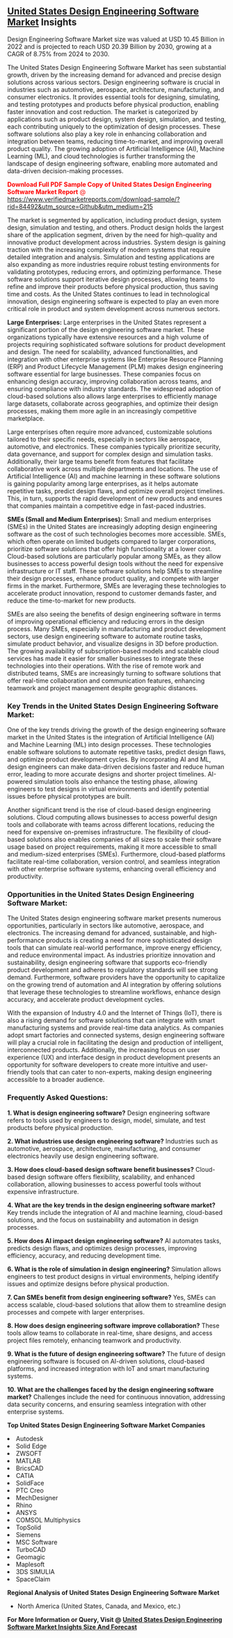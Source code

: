 <h2><a href="https://www.verifiedmarketreports.com/download-sample/?rid=84492&amp;utm_source=Github&amp;utm_medium=215" target="_blank">United States Design Engineering Software Market</a> Insights</h2><p>Design Engineering Software Market size was valued at USD 10.45 Billion in 2022 and is projected to reach USD 20.39 Billion by 2030, growing at a CAGR of 8.75% from 2024 to 2030.</p><p><p>The United States Design Engineering Software Market has seen substantial growth, driven by the increasing demand for advanced and precise design solutions across various sectors. Design engineering software is crucial in industries such as automotive, aerospace, architecture, manufacturing, and consumer electronics. It provides essential tools for designing, simulating, and testing prototypes and products before physical production, enabling faster innovation and cost reduction. The market is categorized by applications such as product design, system design, simulation, and testing, each contributing uniquely to the optimization of design processes. These software solutions also play a key role in enhancing collaboration and integration between teams, reducing time-to-market, and improving overall product quality. The growing adoption of Artificial Intelligence (AI), Machine Learning (ML), and cloud technologies is further transforming the landscape of design engineering software, enabling more automated and data-driven decision-making processes. <p><span class=""><span style="color: #ff0000;"><strong>Download Full PDF Sample Copy of United States Design Engineering Software Market Report</strong> @ </span><a href="https://www.verifiedmarketreports.com/download-sample/?rid=84492&amp;utm_source=Github&amp;utm_medium=215" target="_blank">https://www.verifiedmarketreports.com/download-sample/?rid=84492&amp;utm_source=Github&amp;utm_medium=215</a></span></p>The market is segmented by application, including product design, system design, simulation and testing, and others. Product design holds the largest share of the application segment, driven by the need for high-quality and innovative product development across industries. System design is gaining traction with the increasing complexity of modern systems that require detailed integration and analysis. Simulation and testing applications are also expanding as more industries require robust testing environments for validating prototypes, reducing errors, and optimizing performance. These software solutions support iterative design processes, allowing teams to refine and improve their products before physical production, thus saving time and costs. As the United States continues to lead in technological innovation, design engineering software is expected to play an even more critical role in product and system development across numerous sectors.<p><strong>Large Enterprises:</strong> Large enterprises in the United States represent a significant portion of the design engineering software market. These organizations typically have extensive resources and a high volume of projects requiring sophisticated software solutions for product development and design. The need for scalability, advanced functionalities, and integration with other enterprise systems like Enterprise Resource Planning (ERP) and Product Lifecycle Management (PLM) makes design engineering software essential for large businesses. These companies focus on enhancing design accuracy, improving collaboration across teams, and ensuring compliance with industry standards. The widespread adoption of cloud-based solutions also allows large enterprises to efficiently manage large datasets, collaborate across geographies, and optimize their design processes, making them more agile in an increasingly competitive marketplace.<p>Large enterprises often require more advanced, customizable solutions tailored to their specific needs, especially in sectors like aerospace, automotive, and electronics. These companies typically prioritize security, data governance, and support for complex design and simulation tasks. Additionally, their large teams benefit from features that facilitate collaborative work across multiple departments and locations. The use of Artificial Intelligence (AI) and machine learning in these software solutions is gaining popularity among large enterprises, as it helps automate repetitive tasks, predict design flaws, and optimize overall project timelines. This, in turn, supports the rapid development of new products and ensures that companies maintain a competitive edge in fast-paced industries.<p><strong>SMEs (Small and Medium Enterprises):</strong> Small and medium enterprises (SMEs) in the United States are increasingly adopting design engineering software as the cost of such technologies becomes more accessible. SMEs, which often operate on limited budgets compared to larger corporations, prioritize software solutions that offer high functionality at a lower cost. Cloud-based solutions are particularly popular among SMEs, as they allow businesses to access powerful design tools without the need for expensive infrastructure or IT staff. These software solutions help SMEs to streamline their design processes, enhance product quality, and compete with larger firms in the market. Furthermore, SMEs are leveraging these technologies to accelerate product innovation, respond to customer demands faster, and reduce the time-to-market for new products.<p>SMEs are also seeing the benefits of design engineering software in terms of improving operational efficiency and reducing errors in the design process. Many SMEs, especially in manufacturing and product development sectors, use design engineering software to automate routine tasks, simulate product behavior, and visualize designs in 3D before production. The growing availability of subscription-based models and scalable cloud services has made it easier for smaller businesses to integrate these technologies into their operations. With the rise of remote work and distributed teams, SMEs are increasingly turning to software solutions that offer real-time collaboration and communication features, enhancing teamwork and project management despite geographic distances.<h3>Key Trends in the United States Design Engineering Software Market:</h3><p>One of the key trends driving the growth of the design engineering software market in the United States is the integration of Artificial Intelligence (AI) and Machine Learning (ML) into design processes. These technologies enable software solutions to automate repetitive tasks, predict design flaws, and optimize product development cycles. By incorporating AI and ML, design engineers can make data-driven decisions faster and reduce human error, leading to more accurate designs and shorter project timelines. AI-powered simulation tools also enhance the testing phase, allowing engineers to test designs in virtual environments and identify potential issues before physical prototypes are built.<p>Another significant trend is the rise of cloud-based design engineering solutions. Cloud computing allows businesses to access powerful design tools and collaborate with teams across different locations, reducing the need for expensive on-premises infrastructure. The flexibility of cloud-based solutions also enables companies of all sizes to scale their software usage based on project requirements, making it more accessible to small and medium-sized enterprises (SMEs). Furthermore, cloud-based platforms facilitate real-time collaboration, version control, and seamless integration with other enterprise software systems, enhancing overall efficiency and productivity.<h3>Opportunities in the United States Design Engineering Software Market:</h3><p>The United States design engineering software market presents numerous opportunities, particularly in sectors like automotive, aerospace, and electronics. The increasing demand for advanced, sustainable, and high-performance products is creating a need for more sophisticated design tools that can simulate real-world performance, improve energy efficiency, and reduce environmental impact. As industries prioritize innovation and sustainability, design engineering software that supports eco-friendly product development and adheres to regulatory standards will see strong demand. Furthermore, software providers have the opportunity to capitalize on the growing trend of automation and AI integration by offering solutions that leverage these technologies to streamline workflows, enhance design accuracy, and accelerate product development cycles.<p>With the expansion of Industry 4.0 and the Internet of Things (IoT), there is also a rising demand for software solutions that can integrate with smart manufacturing systems and provide real-time data analytics. As companies adopt smart factories and connected systems, design engineering software will play a crucial role in facilitating the design and production of intelligent, interconnected products. Additionally, the increasing focus on user experience (UX) and interface design in product development presents an opportunity for software developers to create more intuitive and user-friendly tools that can cater to non-experts, making design engineering accessible to a broader audience.<h3>Frequently Asked Questions:</h3><p><strong>1. What is design engineering software?</strong> Design engineering software refers to tools used by engineers to design, model, simulate, and test products before physical production.</p><p><strong>2. What industries use design engineering software?</strong> Industries such as automotive, aerospace, architecture, manufacturing, and consumer electronics heavily use design engineering software.</p><p><strong>3. How does cloud-based design software benefit businesses?</strong> Cloud-based design software offers flexibility, scalability, and enhanced collaboration, allowing businesses to access powerful tools without expensive infrastructure.</p><p><strong>4. What are the key trends in the design engineering software market?</strong> Key trends include the integration of AI and machine learning, cloud-based solutions, and the focus on sustainability and automation in design processes.</p><p><strong>5. How does AI impact design engineering software?</strong> AI automates tasks, predicts design flaws, and optimizes design processes, improving efficiency, accuracy, and reducing development time.</p><p><strong>6. What is the role of simulation in design engineering?</strong> Simulation allows engineers to test product designs in virtual environments, helping identify issues and optimize designs before physical production.</p><p><strong>7. Can SMEs benefit from design engineering software?</strong> Yes, SMEs can access scalable, cloud-based solutions that allow them to streamline design processes and compete with larger enterprises.</p><p><strong>8. How does design engineering software improve collaboration?</strong> These tools allow teams to collaborate in real-time, share designs, and access project files remotely, enhancing teamwork and productivity.</p><p><strong>9. What is the future of design engineering software?</strong> The future of design engineering software is focused on AI-driven solutions, cloud-based platforms, and increased integration with IoT and smart manufacturing systems.</p><p><strong>10. What are the challenges faced by the design engineering software market?</strong> Challenges include the need for continuous innovation, addressing data security concerns, and ensuring seamless integration with other enterprise systems.</p></p><p><strong>Top United States Design Engineering Software Market Companies</strong></p><div data-test-id=""><p><li>Autodesk</li><li> Solid Edge</li><li> ZWSOFT</li><li> MATLAB</li><li> BricsCAD</li><li> CATIA</li><li> SolidFace</li><li> PTC Creo</li><li> MechDesigner</li><li> Rhino</li><li> ANSYS</li><li> COMSOL Multiphysics</li><li> TopSolid</li><li> Siemens</li><li> MSC Software</li><li> TurboCAD</li><li> Geomagic</li><li> Maplesoft</li><li> 3DS SIMULIA</li><li> SpaceClaim</li></p><div><strong>Regional Analysis of&nbsp;United States Design Engineering Software Market</strong></div><ul><li dir="ltr"><p dir="ltr">North America&nbsp;(United States, Canada, and Mexico, etc.)</p></li></ul><p><strong>For More Information or Query, Visit @&nbsp;</strong><strong><a href="https://www.verifiedmarketreports.com/product/global-design-engineering-software-market-growth-status-and-outlook-2019-2024/?utm_source=Github&amp;utm_medium=215" target="_blank">United States Design Engineering Software Market Insights Size And Forecast</a></strong></p></div>
